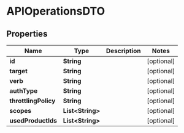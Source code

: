 
# APIOperationsDTO

## Properties
Name | Type | Description | Notes
------------ | ------------- | ------------- | -------------
**id** | **String** |  |  [optional]
**target** | **String** |  |  [optional]
**verb** | **String** |  |  [optional]
**authType** | **String** |  |  [optional]
**throttlingPolicy** | **String** |  |  [optional]
**scopes** | **List&lt;String&gt;** |  |  [optional]
**usedProductIds** | **List&lt;String&gt;** |  |  [optional]



